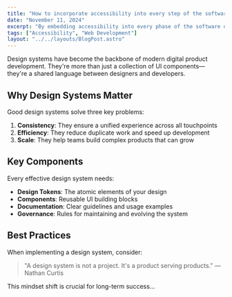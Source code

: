 ```yaml
---
title: "How to incorporate accessibility into every step of the software development lifecycle"
date: "November 11, 2024"
excerpt: "By embedding accessibility into every phase of the software development lifecycle, we create products that work for everyone."
tags: ["Accessibility", "Web Development"]
layout: "../../layouts/BlogPost.astro"
---
```


Design systems have become the backbone of modern digital product development. They're more than just a collection of UI components—they're a shared language between designers and developers.

## Why Design Systems Matter

Good design systems solve three key problems:

1. **Consistency**: They ensure a unified experience across all touchpoints
2. **Efficiency**: They reduce duplicate work and speed up development
3. **Scale**: They help teams build complex products that can grow

## Key Components

Every effective design system needs:

- **Design Tokens**: The atomic elements of your design
- **Components**: Reusable UI building blocks
- **Documentation**: Clear guidelines and usage examples
- **Governance**: Rules for maintaining and evolving the system

## Best Practices

When implementing a design system, consider:

> "A design system is not a project. It's a product serving products."
> — Nathan Curtis

This mindset shift is crucial for long-term success...